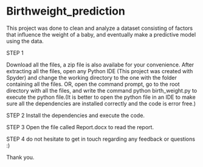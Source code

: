 # Birthweight_prediction
This project was done to clean and analyze a dataset consisting of factors that influence the weight of a baby, and eventually make a predictive model using the data.

STEP 1

Download all the files, a zip file is also availabe for your convenience. After extracting all the files, open any Python IDE (This project was created with Spyder) and change the working directory to the one with the folder containing all the files. OR, open the command prompt, go to the root directory with all the files, and write the command python birth_weight.py to execute the python file.(It is better to open the python file in an IDE to make sure all the dependencies are installed correctly and the code is error free.)

STEP 2
Install the dependencies and execute the code.

STEP 3
Open the file called Report.docx to read the report.

STEP 4
do not hesitate to get in touch regarding any feedback or questions :)

Thank you.
